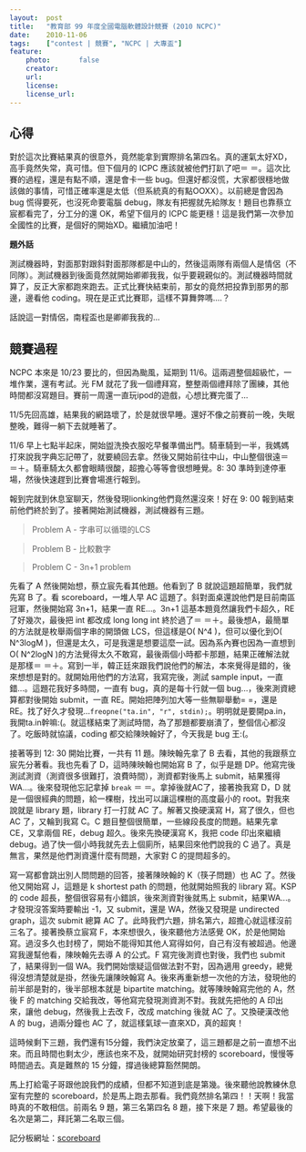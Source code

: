 ```yaml
---
layout:  post
title:   "教育部 99 年度全國電腦軟體設計競賽 (2010 NCPC)"
date:    2010-11-06
tags:    ["contest | 競賽", "NCPC | 大專盃"]
feature:
    photo:       false
    creator:     
    url:         
    license:     
    license_url: 
---
```


## 心得

對於這次比賽結果真的很意外，竟然能拿到實際排名第四名。真的運氣太好XD，高手竟然失常，真可惜。但下個月的 ICPC 應該就被他們打趴了吧＝ ＝。這次比賽的過程，還是有點不順，還是會卡一些 bug。但還好都沒慌，大家都很穩地做該做的事情，可惜正確率還是太低（但系統真的有點OOXX）。以前總是會因為 bug 慌得要死，也沒死命要電腦 debug，隊友有把握就先給隊友！題目也靠蔡立宸都看完了，分工分的還 OK，希望下個月的 ICPC 能更穩！這是我們第一次參加全國性的比賽，是個好的開始XD。繼續加油吧！


**題外話**

測試機器時，對面那對跟斜對面那隊都是中山的，然後這兩隊有兩個人是情侶（不同隊）。測試機器到後面竟然就開始卿卿我我，似乎要親親似的。測試機器時間就算了，反正大家都跑來跑去。正式比賽快結束前，那女的竟然把投靠到那男的那邊，邊看他 coding。現在是正式比賽耶，這樣不算舞弊嗎....？

話說這一對情侶，南程盃也是卿卿我我的...

## 競賽過程

NCPC 本來是 10/23 要比的，但因為颱風，延期到 11/6。這兩週整個超級忙，一堆作業，還有考試。光 FM 就花了我一個禮拜寫，整整兩個禮拜除了團練，其他時間都沒寫題目。賽前一周還一直玩ipod的遊戲，心想比賽完蛋了...

11/5先回高雄，結果我的網路壞了，於是就很早睡。還好不像之前賽前一晚，失眠整晚，難得一躺下去就睡著了。

11/6 早上七點半起床，開始盥洗換衣服吃早餐準備出門。騎車騎到一半，我媽媽打來說我字典忘記帶了，就要繞回去拿。然後又開始前往中山，中山整個很遠＝ ＝＋。騎車騎太久都會眼睛很酸，超擔心等等會很想睡覺。8: 30 準時到達停車場，然後快速趕到比賽會場進行報到。

報到完就到休息室聊天，然後發現lionking他們竟然還沒來！好在 9: 00 報到結束前他們終於到了。接著開始測試機器，測試機器有三題。

> Problem A - 字串可以循環的LCS

> Problem B - 比較數字

> Problem C - 3n+1 problem

先看了 A 然後開始想，蔡立宸先看其他題。他看到了 B 就說這題超簡單，我們就先寫 B 了。看 scoreboard，一堆人早 AC 這題了。斜對面桌還說他們是目前南區冠軍，然後開始寫 3n+1，結果一直 RE...。3n+1 這基本題竟然讓我們卡超久，RE了好幾次，最後把 int 都改成 long long int 終於過了＝ ＝＋。最後想A，最簡單的方法就是枚舉兩個字串的開頭做 LCS，但這樣是O( N^4 )，但可以優化到O( N^3logM )，但還是太久，可是我還是想要這麼一試。因為系內賽也因為一直想到O( N^2logN )的方法覺得太久不敢寫，最後兩個小時都卡那題，結果正確解法就是那樣＝ ＝＋。寫到一半，韓正廷來跟我們說他們的解法，本來覺得是錯的，後來想想是對的。就開始用他們的方法寫，我寫完後，測試 sample input，一直錯...。這題花我好多時間，一直有 bug，真的是每十行就一個 bug...，後來測資總算都對後開始 submit，一直 RE。開始把陣列加大等一些無聊舉動= =，還是 RE。找了好久才發現...`freopne("ta.in", "r", stdin);`。明明就是要開pa.in，我開ta.in幹嘛:(。就這樣結束了測試時間，為了那題都要崩潰了，整個信心都沒了。吃飯時就協議，coding 都交給陳映翰好了，今天我是 bug 王:(。

接著等到 12: 30 開始比賽，一共有 11 題。陳映翰先拿了 B 去看，其他的我跟蔡立宸先分著看。我也先看了 D，這時陳映翰也開始寫 B 了，似乎是題 DP。他寫完後測試測資（測資很多很難打，浪費時間），測資都對後馬上 submit，結果獲得 WA...。後來發現他忘記拿掉 `break` ＝ ＝。拿掉後就AC了，接著換我寫 D，D 就是一個很經典的問題，給一棵樹，找出可以讓這棵樹的高度最小的 root。對我來說就是 library 題，library 打一打就 AC 了。解著又換硬漢寫 H，寫了很久，但也 AC 了，又輪到我寫 C。C 題目整個很簡單，一些線段長度的問題。結果先拿 CE，又拿兩個 RE，debug 超久。後來先換硬漢寫 K，我把 code 印出來繼續 debug。過了快一個小時我就先去上個廁所，結果回來他們說我的 C 過了。真是無言，果然是他們測資還什麼有問題，大家對 C 的提問超多的。

寫一寫都會跳出別人問問題的回答，接著陳映翰的 K（筷子問題）也 AC 了。然後他又開始寫 J，這題是 k shortest path 的問題，他就開始照我的 library 寫。KSP 的 code 超長，整個很容易有小錯誤，後來測資對後就馬上 submit，結果WA...。才發現沒答案時要輸出 -1，又 submit，還是 WA，然後又發現是 undirected graph，這次 submit 總算 AC 了。此時我們六題，排名第六，超擔心就這樣沒前三名了。接著換蔡立宸寫 F，本來想很久，後來聽他方法感覺 OK，於是他開始寫。過沒多久也封榜了，開始不能得知其他人寫得如何，自己有沒有被超過。他邊寫我邊幫他看，陳映翰先去導 A 的公式。F 寫完後測資也對後，我們也 submit 了，結果得到一個 WA。我們開始懷疑這個做法對不對，因為適用 greedy，總覺得沒想清楚就是掛，然後先讓陳映翰寫 A。後來再重新想一次他的方法，發現他的前半部是對的，後半部根本就是 bipartite matching。就等陳映翰寫完他的 A，然後 F 的 matching 交給我改，等他寫完發現測資測不對。我就先把他的 A 印出來，讓他 debug，然後我上去改 F，改成 matching 後就 AC 了。又換硬漢改他 A 的 bug，過兩分鐘也 AC 了，就這樣氣球一直來XD，真的超爽！

這時候剩下三題，我們還有15分鐘，我們決定放棄了，這三題都是之前一直想不出來。而且時間也剩太少，應該也來不及，就開始研究封榜的 scoreboard，慢慢等時間過去。真是難熬的 15 分鐘，撐過後總算豁然開朗。

馬上打給電子哥跟他說我們的成績，但都不知道到底是第幾。後來聽他說教練休息室有完整的 scoreboard，於是馬上跑去那看。我們竟然排名第四！！天啊！我當時真的不敢相信。前兩名 9 題，第三名第四名 8 題，接下來是 7 題。希望最後的名次是第二，拜託第二名取三個。

記分板網址：[scoreboard](http://ncpc.ntnu.edu.tw/content2010/content.php?content_id=51)

